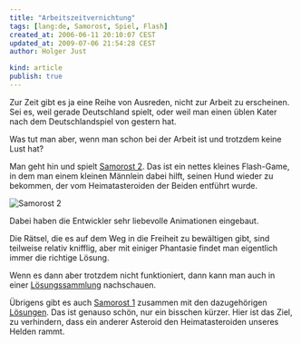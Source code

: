 ```yaml
---
title: "Arbeitszeitvernichtung"
tags: [lang:de, Samorost, Spiel, Flash]
created_at: 2006-06-11 20:10:07 CEST
updated_at: 2009-07-06 21:54:28 CEST
author: Holger Just

kind: article
publish: true
---
```


Zur Zeit gibt es ja eine Reihe von Ausreden, nicht zur Arbeit zu erscheinen. Sei es, weil gerade Deutschland spielt, oder weil man einen üblen Kater nach dem Deutschlandspiel von gestern hat.

Was tut man aber, wenn man schon bei der Arbeit ist und trotzdem keine Lust hat?

Man geht hin und spielt [Samorost 2](http://www.samorost2.net/). Das ist ein nettes kleines Flash-Game, in dem man einem kleinen Männlein dabei hilft, seinen Hund wieder zu bekommen, der vom Heimatasteroiden der Beiden entführt wurde.

![Samorost 2](/media/2006/samorost2.jpg)

Dabei haben die Entwickler sehr liebevolle Animationen eingebaut.

Die Rätsel, die es auf dem Weg in die Freiheit zu bewältigen gibt, sind teilweise relativ knifflig, aber mit einiger Phantasie findet man eigentlich immer die richtige Lösung.

Wenn es dann aber trotzdem nicht funktioniert, dann kann man auch in einer [Lösungssammlung](http://dlh.net/cheats/pc/deutsch/samorost+2/loesung.html) nachschauen.

Übrigens gibt es auch [Samorost 1](http://www.samorost2.net/samorost1/) zusammen mit den dazugehörigen [Lösungen](http://dlh.net/cheats/pc/deutsch/samorost/loesung.html). Das ist genauso schön, nur ein bisschen kürzer. Hier ist das Ziel, zu verhindern, dass ein anderer Asteroid den Heimatasteroiden unseres Helden rammt.
